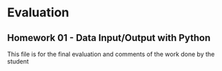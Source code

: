# Evaluation 
## Homework 01 - Data Input/Output with Python

This file is for the final evaluation and comments 
of the work done by the student